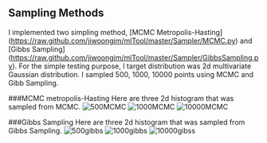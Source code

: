 ## Sampling Methods

I implemented two simpling method, [MCMC Metropolis-Hasting] (https://raw.github.com/jiwoongim/mlTool/master/Sampler/MCMC.py)
and [Gibbs Sampling] (https://raw.github.com/jiwoongim/mlTool/master/Sampler/GibbsSampling.py).
For the simple testing purpose, I target distribution was 2d multivariate Gaussian distribution.
I sampled 500, 1000, 10000 points using MCMC and Gibb Sampling.

###MCMC metropolis-Hasting
Here are three 2d histogram that was sampled from MCMC.
![500MCMC](https://raw.github.com/jiwoongim/mlTool/master/Sampler/images/500samples_mcmc.png)
![1000MCMC](https://raw.github.com/jiwoongim/mlTool/master/Sampler/images/1000samples_mcmc.png)
![10000MCMC](https://raw.github.com/jiwoongim/mlTool/master/Sampler/images/10000samples_mcmc.png)

###Gibbs Sampling
Here are three 2d histogram that was sampled from Gibbs Sampling.
![500gibbs](https://raw.github.com/jiwoongim/mlTool/master/Sampler/images/500samples_gibbs.png)
![1000gibbs](https://raw.github.com/jiwoongim/mlTool/master/Sampler/images/1000samples_gibbs.png)
![10000gibss](https://raw.github.com/jiwoongim/mlTool/master/Sampler/images/10000samples_gibbs.png)


